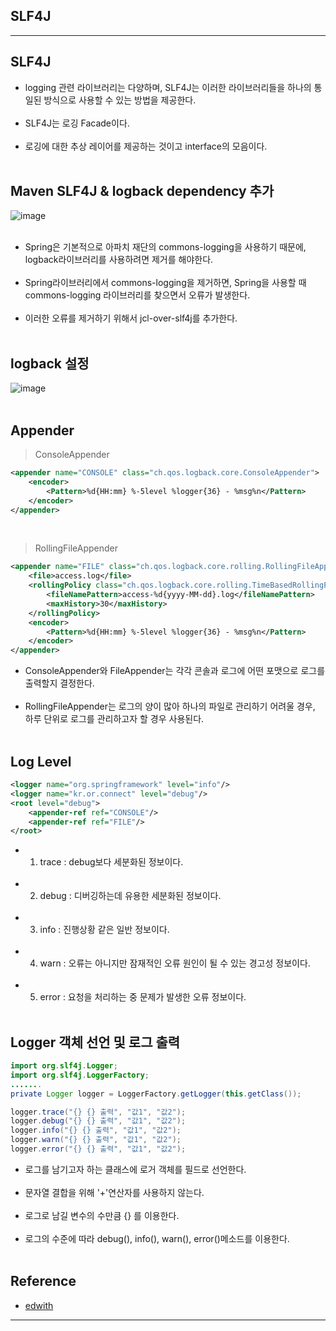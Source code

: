 SLF4J
-----

---

SLF4J
-----

-	logging 관련 라이브러리는 다양하며, SLF4J는 이러한 라이브러리들을 하나의 통일된 방식으로 사용할 수 있는 방법을 제공한다.<br><br>
-	SLF4J는 로깅 Facade이다.<br><br>
-	로깅에 대한 추상 레이어를 제공하는 것이고 interface의 모음이다.<br><br>

Maven SLF4J & logback dependency 추가<br>
-----------------------------------------

![image](https://user-images.githubusercontent.com/56240505/71477805-61f15000-282f-11ea-832e-1b83f6b641f8.png)<br><br>

-	Spring은 기본적으로 아파치 재단의 commons-logging을 사용하기 때문에, logback라이브러리를 사용하려면 제거를 해야한다.<br><br>
-	Spring라이브러리에서 commons-logging을 제거하면, Spring을 사용할 때 commons-logging 라이브러리를 찾으면서 오류가 발생한다.<br><br>
-	이러한 오류를 제거하기 위해서 jcl-over-slf4j를 추가한다.<br><br>

logback 설정
------------

![image](https://user-images.githubusercontent.com/56240505/71477837-97963900-282f-11ea-983d-ba8f58b257ba.png)<br><br>

Appender
--------

> ConsoleAppender<br>

```xml
<appender name="CONSOLE" class="ch.qos.logback.core.ConsoleAppender">
    <encoder>
        <Pattern>%d{HH:mm} %-5level %logger{36} - %msg%n</Pattern>
    </encoder>
</appender>
```

<br>

> RollingFileAppender<br>

```xml
<appender name="FILE" class="ch.qos.logback.core.rolling.RollingFileAppender">
    <file>access.log</file>
    <rollingPolicy class="ch.qos.logback.core.rolling.TimeBasedRollingPolicy">
        <fileNamePattern>access-%d{yyyy-MM-dd}.log</fileNamePattern>
        <maxHistory>30</maxHistory>
    </rollingPolicy>
    <encoder>
        <Pattern>%d{HH:mm} %-5level %logger{36} - %msg%n</Pattern>
    </encoder>
</appender>
```

-	ConsoleAppender와 FileAppender는 각각 콘솔과 로그에 어떤 포맷으로 로그를 출력할지 결정한다.<br><br>
-	RollingFileAppender는 로그의 양이 많아 하나의 파일로 관리하기 어려울 경우, 하루 단위로 로그를 관리하고자 할 경우 사용된다.<br><br>

Log Level
---------

```xml
<logger name="org.springframework" level="info"/>
<logger name="kr.or.connect" level="debug"/>
<root level="debug">
    <appender-ref ref="CONSOLE"/>
    <appender-ref ref="FILE"/>
</root>
```

-	1. trace : debug보다 세분화된 정보이다.<br><br>
-	2. debug : 디버깅하는데 유용한 세분화된 정보이다.<br><br>
-	3. info : 진행상황 같은 일반 정보이다.<br><br>
-	4. warn : 오류는 아니지만 잠재적인 오류 원인이 될 수 있는 경고성 정보이다.<br><br>
-	5. error : 요청을 처리하는 중 문제가 발생한 오류 정보이다.<br><br>

Logger 객체 선언 및 로그 출력
-----------------------------

```java
import org.slf4j.Logger;
import org.slf4j.LoggerFactory;
.......
private Logger logger = LoggerFactory.getLogger(this.getClass());

logger.trace("{} {} 출력", "값1", "값2");
logger.debug("{} {} 출력", "값1", "값2");
logger.info("{} {} 출력", "값1", "값2");
logger.warn("{} {} 출력", "값1", "값2");
logger.error("{} {} 출력", "값1", "값2");
```

-	로그를 남기고자 하는 클래스에 로거 객체를 필드로 선언한다.<br><br>
-	문자열 결합을 위해 '+'연산자를 사용하지 않는다.<br><br>
-	로그로 남길 변수의 수만큼 {} 를 이용한다.<br><br>
-	로그의 수준에 따라 debug(), info(), warn(), error()메소드를 이용한다.<br><br>

Reference
---------

-	[edwith](https://www.edwith.org/boostcourse-web/lecture/16814/)

---
